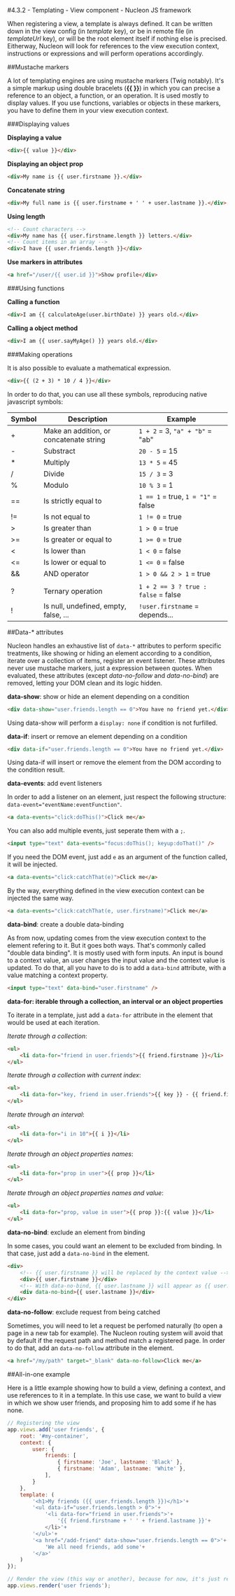 #4.3.2 - Templating - View component - Nucleon JS framework

When registering a view, a template is always defined. It can be written down in the view config (in _template_ key), or be in remote file (in _templateUrl_ key), or will be the root element itself if nothing else is precised. Eitherway, Nucleon will look for references to the view execution context, instructions or expressions and will perform operations accordingly.

##Mustache markers

A lot of templating engines are using mustache markers (Twig notably). It's a simple markup using double bracelets (**{{ }}**) in which you can precise a reference to an object, a function, or an operation. It is used mostly to display values.
If you use functions, variables or objects in these markers, you have to define them in your view execution context.

###Displaying values

**Displaying a value**

```html
<div>{{ value }}</div>
```

**Displaying an object prop**

```html
<div>My name is {{ user.firstname }}.</div>
```

**Concatenate string**

```html
<div>My full name is {{ user.firstname + ' ' + user.lastname }}.</div>
```

**Using length**

```html
<!-- Count characters -->
<div>My name has {{ user.firstname.length }} letters.</div>
<!-- Count items in an array -->
<div>I have {{ user.friends.length }}</div>
```

**Use markers in attributes**

```html
<a href="/user/{{ user.id }}">Show profile</div>
```

###Using functions

**Calling a function**

```html
<div>I am {{ calculateAge(user.birthDate) }} years old.</div>
```

**Calling a object method**

```html
<div>I am {{ user.sayMyAge() }} years old.</div>
```

###Making operations

It is also possible to evaluate a mathematical expression.

```html
<div>{{ (2 + 3) * 10 / 4 }}</div>
```

In order to do that, you can use all these symbols, reproducing native javascript symbols:

| Symbol | Description                             | Example                             |
|--------|-----------------------------------------|-------------------------------------|
| +      | Make an addition, or concatenate string | `1 + 2` = 3, `"a" + "b"` = "ab"     |
| -      | Substract                               | `20 - 5` = 15                       |
| *      | Multiply                                | `13 * 5` = 45                       |
| /      | Divide                                  | `15 / 3` = 3                        |
| %      | Modulo                                  | `10 % 3` = 1                        |
| ==     | Is strictly equal to                    | `1 == 1` = true, `1 = "1"` = false  |
| !=     | Is not equal to                         | `1 != 0` = true                     |
| >      | Is greater than                         | `1 > 0` = true                      |
| >=     | Is greater or equal to                  | `1 >= 0` = true                     |
| <      | Is lower than                           | `1 < 0` = false                     |
| <=     | Is lower or equal to                    | `1 <= 0` = false                    |
| &&     | AND operator                            | `1 > 0 && 2 > 1` = true             |
| ||     | OR operator                             | `1 == 0 || 2 > 1` = true            |
| ?      | Ternary operation                       | `1 + 2 == 3 ? true : false` = false |
| !      | Is null, undefined, empty, false, ...   | `!user.firstname` = depends...      |

##Data-* attributes

Nucleon handles an exhaustive list of `data-*` attributes to perform specific treatments, like showing or hiding an element according to a condition, iterate over a collection of items, register an event listener. These attributes never use mustache markers, just a expression between quotes. When evaluated, these attributes (except _data-no-follow_ and _data-no-bind_) are removed, letting your DOM clean and its logic hidden.

**data-show**: show or hide an element depending on a condition

```html
<div data-show="user.friends.length == 0">You have no friend yet.</div>
```
Using data-show will perform a `display: none` if condition is not furfilled.

**data-if**: insert or remove an element depending on a condition

```html
<div data-if="user.friends.length == 0">You have no friend yet.</div>
```
Using data-if will insert or remove the element from the DOM according to the condition result.

**data-events**: add event listeners

In order to add a listener on an element, just respect the following structure: `data-event="eventName:eventFunction"`.

```html
<a data-events="click:doThis()">Click me</a>
```

You can also add multiple events, just seperate them with a `;`.

```html
<input type="text" data-events="focus:doThis(); keyup:doThat()" />
```

If you need the DOM event, just add `e` as an argument of the function called, it will be injected.

```html
<a data-events="click:catchThat(e)">Click me</a>
```

By the way, everything defined in the view execution context can be injected the same way.

```html
<a data-events="click:catchThat(e, user.firstname)">Click me</a>
```

**data-bind**: create a double data-binding

As from now, updating comes from the view execution context to the element refering to it. But it goes both ways. That's commonly called "double data binding". It is mostly used with form inputs. An input is bound to a context value, an user changes the input value and the context value is updated. To do that, all you have to do is to add a `data-bind` attribute, with a value matching a context property.
```html
<input type="text" data-bind="user.firstname" />
```

**data-for: iterable through a collection, an interval or an object properties**

To iterate in a template, just add a `data-for` attribute in the element that would be used at each iteration.

_Iterate through a collection_:

```html
<ul>
    <li data-for="friend in user.friends">{{ friend.firstname }}</li>
</ul>
```

_Iterate through a collection with current index_:

```html
<ul>
    <li data-for="key, friend in user.friends">{{ key }} - {{ friend.firstname }}</li>
</ul>
```

_Iterate through an interval_:

```html
<ul>
    <li data-for="i in 10">{{ i }}</li>
</ul>
```

_Iterate through an object properties names_:

```html
<ul>
    <li data-for="prop in user">{{ prop }}</li>
</ul>
```

_Iterate through an object properties names and value_:

```html
<ul>
    <li data-for="prop, value in user">{{ prop }}:{{ value }}</li>
</ul>
```

**data-no-bind**: exclude an element from binding

In some cases, you could want an element to be excluded from binding. In that case, just add a `data-no-bind` in the element.

```html
<div>
    <!-- {{ user.firstname }} will be replaced by the context value -->
    <div>{{ user.firstname }}</div>
    <!-- With data-no-bind, {{ user.lastname }} will appear as {{ user.lastname }} -->
    <div data-no-bind>{{ user.lastname }}</div>
</div>
```

**data-no-follow**: exclude request from being catched

Sometimes, you will need to let a request be perfomed naturally (to open a page in a new tab for example). The Nucleon routing system will avoid that by default if the request path and method match a registered page. In order to do that, add an `data-no-follow` attribute in the element.

```html
<a href="/my/path" target="_blank" data-no-follow>Click me</a>
```

##All-in-one example

Here is a little example showing how to build a view, defining a context, and use references to it in a template.
In this use case, we want to build a view in which we show user friends, and proposing him to add some if he has none.

```javascript
// Registering the view
app.views.add('user friends', {
    root: '#my-container',
    context: {                                                         // Define an user, having a collection of friends
        user: {
            friends: [
                { firstname: 'Joe', lastname: 'Black' },
                { firstname: 'Adam', lastname: 'White' },
            ],
        }
    },
    template: (                                                        // Building my template
        '<h1>My friends ({{ user.friends.length }})</h1>'+             // Show friends count between parenthesis
        '<ul data-if="user.friends.length > 0">'+                      // Insert friends list if at least one
            '<li data-for="friend in user.friends">'+                  // Iterate through each item in friends collection
                '{{ friend.firstname + ' ' + friend.lastname }}'+      // Showing their full name
            </li>'+
        '</ul>'+
        '<a href="/add-friend" data-show="user.friends.length == 0">'+ // Show button if no friend
            'We all need friends, add some'+
        '</a>'
    )
});

// Render the view (this way or another), because for now, it's just registered.
app.views.render('user friends');
```
